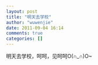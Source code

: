 ```yaml
---
layout: post
title: "明天去学校"
author: "wuwenjie"
date: 2011-09-04 16:14
comments: true
categories: []
---
```

明天去学校，呵呵，见呵呵O(∩_∩)O~